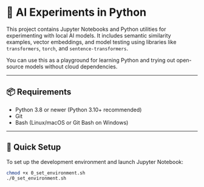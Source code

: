 # 🧠 AI Experiments in Python

This project contains Jupyter Notebooks and Python utilities for experimenting with local AI models. It includes semantic similarity examples, vector embeddings, and model testing using libraries like `transformers`, `torch`, and `sentence-transformers`.

You can use this as a playground for learning Python and trying out open-source models without cloud dependencies.

---

## 📦 Requirements

- Python 3.8 or newer (Python 3.10+ recommended)
- Git
- Bash (Linux/macOS or Git Bash on Windows)

---

## 🚀 Quick Setup

To set up the development environment and launch Jupyter Notebook:

```bash
chmod +x 0_set_environment.sh
./0_set_environment.sh
```

